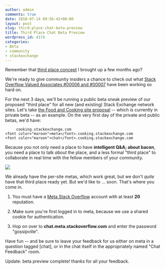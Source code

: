 ```yaml
---
author: admin
comments: true
date: 2010-07-14 09:56:42+00:00
layout: post
slug: third-place-chat-beta-preview
title: Third Place Chat Beta Preview
wordpress_id: 4174
categories:
- Beta
- community
- stackexchange
---
```


Remember that [third place concept](http://blog.stackoverflow.com/2010/04/do-trilogy-sites-need-a-third-place/) I brought up a few months ago?

We're ready to give community insiders a chance to check out what [Stack Overflow Valued Associates #00006 and #00007](http://blog.stackoverflow.com/2010/06/welcome-stack-overflow-valued-associates-00006-and-00007/) have been working so hard on.

For the next 3 days, we'll be running a public beta sneak preview of our proposed "third place" for all new (and existing) Stack Exchange network sites. Let's take [the Food and Cooking site proposal](http://area51.stackexchange.com/proposals/1288/food-and-cooking) -- which is currently in private beta -- as an example. On the very first day of the private and public betas, we'd have:


    
    
         cooking.stackexchange.com
    <font color="maroon">meta</font>.cooking.stackexchange.com
    <font color="maroon">chat</font>.cooking.stackexchange.com
    



Because you not only need a place to have **intelligent Q&A; about bacon**, you need a place to talk _about_ the place, and a less formal "third place" to collaborate in real time with the fellow members of your community.

![](http://blog.stackoverflow.com/wp-content/uploads/bacon-tuxedos-lr.jpg)

We already have the per-site metas, which work great, but we don't _quite_ have that third place ready yet. But we'd like to ... soon. That's where you come in.





  1. You must have a [Meta Stack Overflow](http://meta.stackoverflow.com) account with at least **20** reputation.

  2. Make sure you're first logged in to meta, because we use a shared cookie for authentication.

  3. Hop on over to **chat.meta.stackoverflow.com** and enter the password "gossipville".


Have fun -- and be sure to leave your feedback for us either on meta in a question tagged [chat], or in the chat itself in the appropriately named "Chat Feedback" room.

Update: beta preview complete! thanks for all your feedback.
